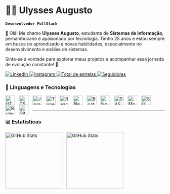 # 👨‍💻 Ulysses Augusto

**`Desenvolvedor FullStack`**

👋 Olá! Me chamo **Ulysses Augusto**, estudante de **Sistemas de Informação**, pernambucano e apaixonado por tecnologia. Tenho 25 anos e estou sempre em busca de aprendizado e novas habilidades, especialmente no desenvolvimento e análise de sistemas. 

Sinta-se à vontade para explorar meus projetos e acompanhar essa jornada de evolução constante! 🚀

<p align="left">
    </a>
        <a href="#">
        <img 
            alt="LinkedIn" 
            title="Perfil do LinkedIn" 
            src="https://custom-icon-badges.demolab.com/badge/-LinkedIn-teal?style=for-the-badge&logo=LinkedIn&logoColor=white"
        />
    </a>
    <a href="#">
        <img 
            alt="Instagram" 
            title="Me Siga no Instagram" 
            src="https://custom-icon-badges.demolab.com/badge/-Instagram-F25278?style=for-the-badge&logo=instagram&logoColor=white"
        />
    <a href="https://github.com/UlyssesAugusto?tab=repositories&sort=stargazers">
        <img 
            alt="Total de estrelas" 
            title="Total de estrelas GitHub" 
            src="https://custom-icon-badges.demolab.com/github/stars/UlyssesAugusto?color=55960c&style=for-the-badge&labelColor=488207&logo=star&label=estrelas"
        />
    </a>
    <a href="https://github.com/UlyssesAugusto?tab=followers">
        <img 
            alt="Seguidores" 
            title="Me siga no GitHub" 
            src="https://custom-icon-badges.demolab.com/github/followers/UlyssesAugusto?color=236ad3&labelColor=1155ba&style=for-the-badge&logo=github&label=Seguidores&logoColor=white"
        />
    </a>
</p>


### 🤖 Linguagens e Tecnologias

<img 
    align="left" 
    alt="HTML"
    title="HTML" 
    width="30px" 
    style="padding-right: 10px;" 
    src="https://cdn.jsdelivr.net/gh/devicons/devicon@latest/icons/html5/html5-original.svg" 
/>
<img 
    align="left" 
    alt="CSS" 
    title="CSS"
    width="30px" 
    style="padding-right: 10px;" 
    src="https://cdn.jsdelivr.net/gh/devicons/devicon@latest/icons/css3/css3-original.svg" 
/>
<img 
    align="left" 
    alt="JavaScript" 
    title="JavaScript"
    width="30px" 
    style="padding-right: 10px;" 
    src="https://cdn.jsdelivr.net/gh/devicons/devicon@latest/icons/javascript/javascript-original.svg" 
/>
<img 
    align="left" 
    alt="TypeScript"
    title="TypeScript" 
    width="30px" 
    style="padding-right: 10px;" 
    src="https://cdn.jsdelivr.net/gh/devicons/devicon@latest/icons/typescript/typescript-original.svg" 
/>
<img 
    align="left" 
    alt="React"
    title="React" 
    width="30px" 
    style="padding-right: 10px;" 
    src="https://cdn.jsdelivr.net/gh/devicons/devicon@latest/icons/react/react-original.svg" 
/>
<img 
    align="left" 
    alt="Next.js" 
    title="Next.js"
    width="30px" 
    style="padding-right: 10px;" 
    src="https://cdn.jsdelivr.net/gh/devicons/devicon@latest/icons/nextjs/nextjs-original.svg" 
/>
<img 
    align="left" 
    alt="Bootstrap"
    title="Bootstrap" 
    width="30px" 
    style="padding-right: 10px;" 
    src="https://cdn.jsdelivr.net/gh/devicons/devicon@latest/icons/bootstrap/bootstrap-original.svg" 
/>
<img 
    align="left" 
    alt="Node.Js" 
    title="Node.Js"
    width="30px" 
    style="padding-right: 10px;" 
    src="https://cdn.jsdelivr.net/gh/devicons/devicon@latest/icons/nodejs/nodejs-original.svg" 
/>
<img 
    align="left" 
    alt="SASS" 
    title="SASS"
    width="30px" 
    style="padding-right: 10px;" 
    src="https://cdn.jsdelivr.net/gh/devicons/devicon@latest/icons/sass/sass-original.svg" 
/>
<img 
    align="left" 
    alt="MongoDB" 
    title="MongoDB"
    width="30px" 
    style="padding-right: 10px;" 
    src="https://cdn.jsdelivr.net/gh/devicons/devicon@latest/icons/mongodb/mongodb-original.svg" 
/>
<img 
    align="left" 
    alt="SQL Sequelize" 
    title="SQL Sequelize"
    width="30px" 
    style="padding-right: 10px;" 
    src="https://cdn.jsdelivr.net/gh/devicons/devicon@latest/icons/sequelize/sequelize-original.svg" 
/>
<img 
    align="left" 
    alt="Bulma Framework" 
    title="Bulma Framework"
    width="30px" 
    style="padding-right: 10px;" 
    src="https://cdn.jsdelivr.net/gh/devicons/devicon@latest/icons/bulma/bulma-plain.svg" 
/>
<img 
    align="left" 
    alt="Git" 
    title="Git"
    width="30px" 
    style="padding-right: 10px;" 
    src="https://cdn.jsdelivr.net/gh/devicons/devicon@latest/icons/git/git-original.svg" 
/>

<br/>
<br/>

---

### 📊 Estatísticas

<p>
  <img 
    align="left" 
    alt="GitHub Stats" 
    height="180" 
    style="padding-right: 10px;" 
    src="https://github-readme-stats.vercel.app/api?username=UlyssesAugusto&show_icons=true&theme=tokyonight&locale=pt-br" 
  />

<img 
      align="left" 
      alt="GitHub Stats" 
      height="180" 
      style="padding-right: 5px;" 
      src="https://github-readme-stats.vercel.app/api/top-langs/?username=UlyssesAugusto&theme=tokyonight&layout=compact&custom_title=Tecnologias&langs_count=9" 
  />

</p>
